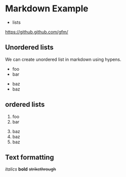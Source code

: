 # Markdown Example

- lists

https://github.github.com/gfm/

## Unordered lists

We can create unordered list in markdown using hypens.

- foo
- bar
+ baz
+ baz

## ordered lists

1. foo
1. bar
3) baz
3) baz
3) baz

## Text formatting

_italics_
__bold__
~~strikethrough~~


